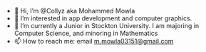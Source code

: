 - 👋 Hi, I’m @Collyz aka Mohammed Mowla
- 👀 I’m interested in app development and computer graphics.
- 🌱 I’m currently a Junior in Stockton University. I am majoring in Computer Science, and minoring in Mathematics
- 📫 How to reach me: email m.mowla03151@gmail.com

<!---
Collyz/Collyz is a ✨ special ✨ repository because its `README.md` (this file) appears on your GitHub profile.
You can click the Preview link to take a look at your changes.
--->

